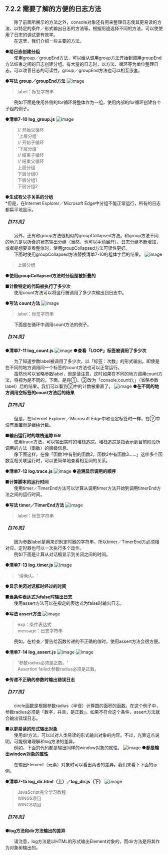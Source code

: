 ## 7.2.2 需要了解的方便的日志方法
&emsp;&emsp;除了前面所展示的方法之外，console对象还有用来整理日志使其更易读的方法、以特定的条件／形式输出日志的方法等。根据用途选择不同的方法，可以使使用了日志的调试更有效率。<br>
&emsp;&emsp;在这里，我们介绍一些主要的方法。

**●给日志创建分组**<br>
&emsp;&emsp;使用group／groupEnd方法，可以给从调用group方法开始到调用groupEnd方法结束之间的日志创建分组。有大量的日志时，以方法、循环等为单位整理日志，可以改善日志的可读性。group／groupEnd方法也可以相互嵌套。

**●写法 group／groupEnd方法**
![image](../../images/c7/スクリーンショット&#32;2019-04-11&#32;午後7.42.05.png)
> label：标签字符串

&emsp;&emsp;例如下面是使用外侧的for循环将整体作为一组，使用内部的for循环创建各个子组的例子。

**●清单7-10 log_group.js**
![image](../../images/c7/スクリーンショット&#32;2019-04-11&#32;午後7.47.14.png)
> // 开始父循环  
> '上层分组'  
> // 开始子循环  
> '下层分组'  
> // 结束子循环  
> // 结束父循环  
> 上层分组  
> 下层分组0  
> 下层分组1  
> 下层分组2

**●生成有父子关系的分组**<br>
*但是，在Internet Explorer／Microsoft Edge中分组不能正常运行，所有的日志都扁平地显示。
##### 【373页】
&emsp;&emsp;另外，还有和group方法很相似的groupCollapsed方法。和group方法不同的地方是以折叠的状态输出分组（当然，也可以手动展开）。日志分组不断增加，或者是想要查看整体时，使用groupCollapsed方法可读性更好。<br>
&emsp;&emsp;下面时使用groupCollapsed方法替换清单7-10的粗体字后的结果。
![image](../../images/c7/スクリーンショット&#32;2019-04-11&#32;午後8.03.13.png)
> 上层分组

**●使用groupCollapsed方法时分组是被折叠的**

**■计数特定的代码被执行了多少次**<br>
&emsp;&emsp;使用count方法可以将这行被调用了多少次输出到日志中。

**●写法 count方法**
![image](../../images/c7/スクリーンショット&#32;2019-04-11&#32;午後8.08.10.png)
> label：标签字符串

&emsp;&emsp;下面是在循环中调用count方法的例子。
##### 【374页】
**●清单7-11 log_count.js**
![image](../../images/c7/スクリーンショット&#32;2019-04-11&#32;午後8.15.25.png)
**●查看「LOOP」标签被调用了多少次**

&emsp;&emsp;为了知道参数label被调用了多少次，以「标签：次数」的形式输出。即使是在不同的地方调用同一个标签的count方法也可以正常运行。<br>
&emsp;&emsp;虽然也可以省略参数label，但是请注意，这时如果在不同的地方调用count方法，将视为是不同的。下面，是将①、②改为「console.count();」（省略参数label）后的结果。我们可以看到②中的计数被重置了。
![image](../../images/c7/スクリーンショット&#32;2019-04-11&#32;午後8.32.01.png)
**●在不同的地方调用空标签的count方法后的结果**
##### 【375页】
&emsp;&emsp;但是，在Internet Explorer／Microsoft Edge中和设定标签时一样，在②中没有重置而是继续计数。

**■输出运行时的堆栈追踪 IE9**<br>
&emsp;&emsp;使用trace方法，可以输出实时的堆栈追踪。堆栈追踪是指表示到目前阶段所调用的方法（函数）的层级信息。<br>
&emsp;&emsp;像下面这样，在像「函数1中有别的函数2，函数2中有函数3……」这样多个函数互相关联运行时，可以更简单地查看相互间的关系。

**●清单7-12 log.trace.js**
![image](../../images/c7/スクリーンショット&#32;2019-04-12&#32;午前9.01.40.png)
**●追溯显示调用的顺序**

**■计算脚本的运行时间**<br>
&emsp;&emsp;使用timer／TimerEnd方法可以计算从调用timer方法开始到调用timerEnd方法之间的运行时间。

**●写法 timer／TimerEnd方法**
![image](../../images/c7/スクリーンショット&#32;2019-04-12&#32;午前9.06.30.png)
> label：标签字符串

##### 【376页】
&emsp;&emsp;因为参数label是用来识别定时器的字符串，所以timer／TimerEnd方必须相对应。定时器也可以一次执行多个动作。<br>
&emsp;&emsp;例如下面是计算从对话框显示到关闭之间的时间。

**●清单7-13 log_timer.js**
![image](../../images/c7/スクリーンショット&#32;2019-04-12&#32;午前9.27.22.png)
> '请确认。'  

**●显示关闭对话框时经过的时间**

**■当条件表达式为false时输出日志**<br>
&emsp;&emsp;使用assert方法可以在指定的表达式为false时输出日志。

**●写法 assert方法**
![image](../../images/c7/スクリーンショット&#32;2019-04-12&#32;午前9.32.16.png)
> exp：条件表达式  
> message：日志字符串

&emsp;&emsp;例如，在检查／警告给函数传递的不正确的值时，使用assert方法会很方便。

**●清单7-14 log_assert.js**
![image](../../images/c7/スクリーンショット&#32;2019-04-12&#32;午前9.37.27.png)
![image](../../images/c7/スクリーンショット&#32;2019-04-12&#32;午前9.37.46.png)
> '参数radius必须是正数。'  
> Assertion failed:参数radius必须是正数。

**●传递不正确的参数时输出错误日志**
##### 【377页】
&emsp;&emsp;circle函数是根据参数radius（半径）计算圆的面积的函数。在这个例子中，参数radius必须是「数字，并且，是正数」。如果不符合这个条件，assert方法就会输出错误日志。

**■以更易读的形式输出对象**<br>
&emsp;&emsp;使用dir方法，可以以对人类易读的形式输出对象的内容。不过，光靠这点说明，可能很难理解和log方法的差异。<br>
&emsp;&emsp;例如，下面的代码都是输出同样的window对象的属性。
![image](../../images/c7/スクリーンショット&#32;2019-04-12&#32;午前10.28.32.png)
**●都是输出window对象的属性**

&emsp;&emsp;在输出Element（元素）对象时可以看出两者的差异。我们来看下下面的示例。

**●清单7-15 log_dir.html（上）／log_dir.js（下）**
![image](../../images/c7/スクリーンショット&#32;2019-04-12&#32;午前10.32.01.png)
> JavaScript完全学习教程  
> WINGS项目  
> WINGS项目  

##### 【378页】
**●log方法和dir方法输出的差异**

&emsp;&emsp;请注意，log方法是以HTML的形式输出Element对象的，而dir方法是将其作为对象树输出的。
